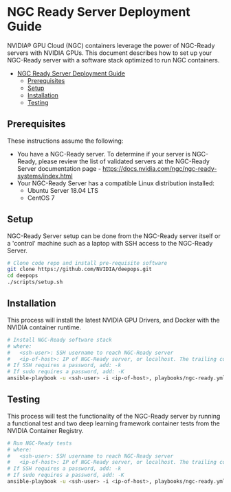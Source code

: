 # NGC Ready Server Deployment Guide

NVIDIA® GPU Cloud (NGC) containers leverage the power of NGC-Ready servers with NVIDIA GPUs. This document describes how to set up your NGC-Ready server with a software stack optimized to run NGC containers.

- [NGC Ready Server Deployment Guide](#ngc-ready-server-deployment-guide)
  - [Prerequisites](#prerequisites)
  - [Setup](#setup)
  - [Installation](#installation)
  - [Testing](#testing)

## Prerequisites

These instructions assume the following:

- You have a NGC-Ready server. To determine if your server is NGC-Ready, please review the list of validated servers at the NGC-Ready Server documentation page - https://docs.nvidia.com/ngc/ngc-ready-systems/index.html
- Your NGC-Ready Server has a compatible Linux distribution installed:
  - Ubuntu Server 18.04 LTS
  - CentOS 7

## Setup

NGC-Ready Server setup can be done from the NGC-Ready server itself or a 'control' machine such as a laptop with SSH access to the NGC-Ready Server.

```bash
# Clone code repo and install pre-requisite software
git clone https://github.com/NVIDIA/deepops.git
cd deepops
./scripts/setup.sh
```

## Installation

This process will install the latest NVIDIA GPU Drivers, and Docker with the NVIDIA container runtime.

```bash
# Install NGC-Ready software stack
# where:
#   <ssh-user>: SSH username to reach NGC-Ready server
#   <ip-of-host>: IP of NGC-Ready server, or localhost. The trailing comma is required
# If SSH requires a password, add: -k
# If sudo requires a password, add: -K
ansible-playbook -u <ssh-user> -i <ip-of-host>, playbooks/ngc-ready.yml
```

## Testing

This process will test the functionality of the NGC-Ready server by running a functional test and two deep learning framework container tests from the NVIDIA Container Registry.

```bash
# Run NGC-Ready tests
# where:
#   <ssh-user>: SSH username to reach NGC-Ready server
#   <ip-of-host>: IP of NGC-Ready server, or localhost. The trailing comma is required
# If SSH requires a password, add: -k
# If sudo requires a password, add: -K
ansible-playbook -u <ssh-user> -i <ip-of-host>, playbooks/ngc-ready.yml --tags test
```
